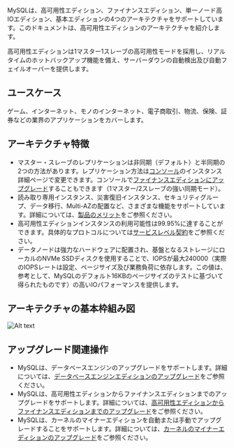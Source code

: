 MySQLは、高可用性エディション、ファイナンスエディション、単一ノード高IOエディション、基本エディションの4つのアーキテクチャをサポートしています。このドキュメントは、高可用性エディションのアーキテクチャを紹介します。


高可用性エディションは1マスター1スレーブの高可用性モードを採用し、リアルタイムのホットバックアップ機能を備え、サーバーダウンの自動検出及び自動フェイルオーバーを提供します。

## ユースケース
ゲーム、インターネット、モノのインターネット、電子商取引、物流、保険、証券などの業界のアプリケーションをカバーします。

## アーキテクチャ特徴
- マスター・スレーブのレプリケーションは非同期（デフォルト）と半同期の2つの方法があります。レプリケーション方法は[コンソール](https://console.cloud.tencent.com/cdb)のインスタンス詳細ページで変更できます。コンソールで[ファイナンスエディションにアップグレード](https://intl.cloud.tencent.com/document/product/236/35986)することもできます（1マスター/2スレーブの強い同期モード）。
- 読み取り専用インスタンス、災害復旧インスタンス、セキュリティグループ、データ移行、Multi-AZの配置など、さまざまな機能をサポートしています。詳細については、[製品のメリット](https://intl.cloud.tencent.com/document/product/236/5148)をご参照ください。
- 高可用性エディションインスタンスの利用可能性は99.95%に達することができます。具体的なプロトコルについては[サービスレベル契約](https://intl.cloud.tencent.com/zh/document/product/301/30977)をご参照ください。
- データノードは強力なハードウェアに配置され、基盤となるストレージにローカルのNVMe SSDディスクを使用することで、IOPSが最大240000（実際のIOPSレートは設定、ページサイズ及び業務負荷に依存します。この値は、参考として、MySQLのデフォルト16KBのページサイズのテストに基づいて得られたものです）の高いIOパフォーマンスを提供します。

## アーキテクチャの基本枠組み図
![Alt text](https://main.qcloudimg.com/raw/77490755263740e5ed8c51952d7309c1.svg)

## アップグレード関連操作
- MySQLは、データベースエンジンのアップグレードをサポートします。詳細については、[データベースエンジンエディションのアップグレード](https://intl.cloud.tencent.com/document/product/236/8126)をご参照ください。
- MySQLは、高可用性エディションからファイナンスエディションまでのアップグレードをサポートします。詳細については、[高可用性エディションからファイナンスエディションまでのアップグレード](https://intl.cloud.tencent.com/document/product/236/35986)をご参照ください。
- MySQLは、カーネルのマイナーエディションを自動または手動でアップグレードすることをサポートします。詳細については、[カーネルのマイナーエディションのアップグレード](https://intl.cloud.tencent.com/document/product/236/36816)をご参照ください。
